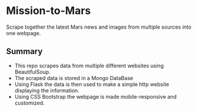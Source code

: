 # Mission-to-Mars
Scrape together the latest Mars news and images from multiple sources into one webpage.
## Summary
- This repo scrapes data from multiple different websites using BeautifulSoup. 
- The scraped data is stored in a Mongo DataBase 
- Using Flask the data is then used to make a simple http website displaying the information.
- Using CSS Bootstrap the webpage is made mobile-responsive and customized.
